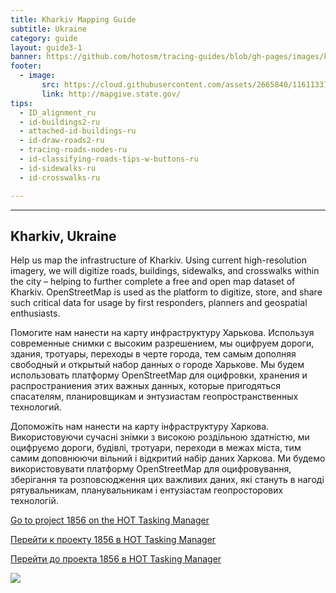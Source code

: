 ```yaml
---
title: Kharkiv Mapping Guide
subtitle: Ukraine
category: guide
layout: guide3-1
banner: https://github.com/hotosm/tracing-guides/blob/gh-pages/images/kharkiv_univ.jpg?raw=true
footer: 
  - image:
       src: https://cloud.githubusercontent.com/assets/2665840/11611337/2ca01dca-9b96-11e5-95f0-153e0811a897.png
       link: http://mapgive.state.gov/
tips:
  - ID_alignment_ru
  - id-buildings2-ru
  - attached-id-buildings-ru
  - id-draw-roads2-ru
  - tracing-roads-nodes-ru
  - id-classifying-roads-tips-w-buttons-ru
  - id-sidewalks-ru
  - id-crosswalks-ru

---
```


<div id="test" class="col-lg-5 col-sm-6">
<hr class="section-heading-spacer">
<div class="clearfix"></div>


<h2 class="section-heading">Kharkiv, Ukraine</h2>

<p>
Help us map the infrastructure of Kharkiv. Using current high-resolution imagery, we will digitize roads, buildings, sidewalks, and crosswalks within the city – helping to further complete a free and open map dataset of Kharkiv. OpenStreetMap is used as the platform to digitize, store, and share such critical data for usage by first responders, planners and geospatial enthusiasts.
</p>

<p>
Помогите нам нанести на карту инфраструктуру Харькова. Используя современные снимки с высоким разрешением, мы оцифруем дороги, здания, тротуары, переходы в черте города, тем самым дополняя свободный и открытый набор данных о городе Харькове. Мы будем использовать платформу OpenStreetMap для оцифровки, хранения и распространиения этих важных данных, которые пригодяться спасателям, планировщикам и энтузиастам геопространственных технологий.
</p>

<p>
Допоможіть нам нанести на карту інфраструктуру Харкова. Використовуючи сучасні знімки з високою роздільною здатністю, ми оцифруємо дороги, будівлі, тротуари, переходи в межах міста, тим самим доповнюючи вільний і відкритий набір даних Харкова. Ми будемо використовувати платформу OpenStreetMap для оцифровування, зберігання та розповсюдження цих важливих даних, які стануть в нагоді рятувальникам, планувальникам і ентузіастам геопросторових технологій.
</p>

<p>
  <a href="https://tasks.hotosm.org/project/1856" target="_blank"> Go to project 1856 on the HOT Tasking Manager</a>
</p>
<p>
  <a href="https://tasks.hotosm.org/project/1856" target="_blank"> Перейти к проекту 1856 в НОТ Tasking Manager
</a>
</p>
<p>
  <a href="https://tasks.hotosm.org/project/1856" target="_blank"> Перейти до проекта 1856 в НОТ Tasking Manager
</a>
</p>
</div>

<div id="test" class="col-lg-5 col-sm-6 col-lg-offset-1">

<img src="{{site.baseurl}}/images/kharkiv_group.jpg">

</div>
